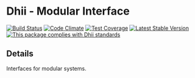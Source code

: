 # Dhii - Modular Interface

[![Build Status](https://travis-ci.org/Dhii/modular-interface.svg?branch=develop)](https://travis-ci.org/Dhii/modular-interface)
[![Code Climate](https://codeclimate.com/github/Dhii/modular-interface/badges/gpa.svg)](https://codeclimate.com/github/Dhii/modular-interface)
[![Test Coverage](https://codeclimate.com/github/Dhii/modular-interface/badges/coverage.svg)](https://codeclimate.com/github/Dhii/modular-interface/coverage)
[![Latest Stable Version](https://poser.pugx.org/Dhii/modular-interface/version)](https://packagist.org/packages/Dhii/modular-interface)
[![This package complies with Dhii standards](https://img.shields.io/badge/Dhii-Compliant-green.svg?style=flat-square)][Dhii]

## Details
Interfaces for modular systems.

[Dhii]: https://github.com/Dhii/dhii

